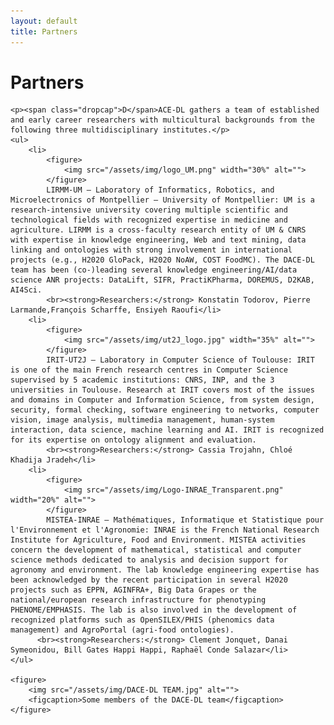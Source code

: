 ```yaml
---
layout: default
title: Partners
---
```

<div class="post">
    <h1 class="pageTitle">Partners</h1>

    <p><span class="dropcap">D</span>ACE-DL gathers a team of established and early career researchers with multicultural backgrounds from the following three multidisciplinary institutes.</p>
    <ul>
        <li>
            <figure>
                <img src="/assets/img/logo_UM.png" width="30%" alt=""> 
            </figure>
            LIRMM-UM – Laboratory of Informatics, Robotics, and Microelectronics of Montpellier – University of Montpellier: UM is a research-intensive university covering multiple scientific and technological fields with recognized expertise in medicine and agriculture. LIRMM is a cross-faculty research entity of UM & CNRS with expertise in knowledge engineering, Web and text mining, data linking and ontologies with strong involvement in international projects (e.g., H2020 GloPack, H2020 NoAW, COST FoodMC). The DACE-DL team has been (co-)leading several knowledge engineering/AI/data science ANR projects: DataLift, SIFR, PractiKPharma, DOREMUS, D2KAB, AI4Sci.
            <br><strong>Researchers:</strong> Konstatin Todorov, Pierre Larmande,François Scharffe, Ensiyeh Raoufi</li>
        <li>
            <figure>
                <img src="/assets/img/ut2J_logo.jpg" width="35%" alt=""> 
            </figure> 
            IRIT-UT2J – Laboratory in Computer Science of Toulouse: IRIT is one of the main French research centres in Computer Science supervised by 5 academic institutions: CNRS, INP, and the 3 universities in Toulouse. Research at IRIT covers most of the issues and domains in Computer and Information Science, from system design, security, formal checking, software engineering to networks, computer vision, image analysis, multimedia management, human-system interaction, data science, machine learning and AI. IRIT is recognized for its expertise on ontology alignment and evaluation.
            <br><strong>Researchers:</strong> Cassia Trojahn, Chloé Khadija Jradeh</li>
        <li>
            <figure>
                <img src="/assets/img/Logo-INRAE_Transparent.png" width="20%" alt=""> 
            </figure>
            MISTEA-INRAE – Mathématiques, Informatique et Statistique pour l'Environnement et l'Agronomie: INRAE is the French National Research Institute for Agriculture, Food and Environment. MISTEA activities concern the development of mathematical, statistical and computer science methods dedicated to analysis and decision support for agronomy and environment. The lab knowledge engineering expertise has been acknowledged by the recent participation in several H2020 projects such as EPPN, AGINFRA+, Big Data Grapes or the national/european research infrastructure for phenotyping PHENOME/EMPHASIS. The lab is also involved in the development of recognized platforms such as OpenSILEX/PHIS (phenomics data management) and AgroPortal (agri-food ontologies).
	      <br><strong>Researchers:</strong> Clement Jonquet, Danai Symeonidou, Bill Gates Happi Happi, Raphaël Conde Salazar</li>
    </ul>    

    <figure>
        <img src="/assets/img/DACE-DL TEAM.jpg" alt=""> 
        <figcaption>Some members of the DACE-DL team</figcaption>
    </figure>
</div>
